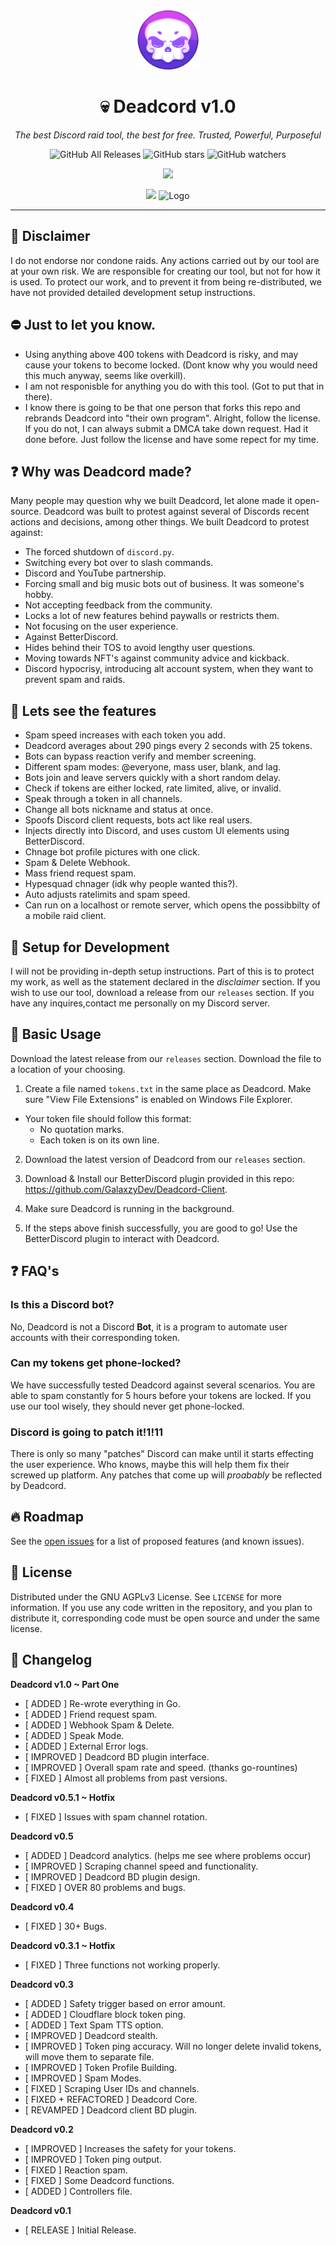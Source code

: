 <div align="center">
  
<a href="https://github.com/GalaxzyDev">
  <img src="./assets/logo.png" alt="Logo" width="105" height="95">
</a>

# 💀 Deadcord v1.0
*The best Discord raid tool, the best for free. Trusted, Powerful, Purposeful*

![GitHub All Releases](https://img.shields.io/github/downloads/Galaxzy345/Deadcord/total?color=black) ![GitHub stars](https://img.shields.io/github/stars/Galaxzy345/Deadcord?style=social) ![GitHub watchers](https://img.shields.io/github/watchers/Galaxzy345/Deadcord?style=social)

<a href="https://discord.gg/qZ8ATyh57a"><img src="https://discordapp.com/api/guilds/942812576188874835/widget.png?style=banner2"></a>

<a href="https://discord.gg/qZ8ATyh57a"><img src="https://discordapp.com/api/guilds/942812576188874835/widget.png?style=banner2"></a>
<img src="https://media.discordapp.net/attachments/899058106342977598/908509264564338748/deadcord-screenshot.png" alt="Logo">

</div>

---

## 🚨 Disclaimer
I do not endorse nor condone raids. Any actions carried out by our tool are at your own risk. We are responsible for creating our tool, but not for how it is used.
To protect our work, and to prevent it from being re-distributed, we have not provided detailed development setup instructions.

## ⛔ Just to let you know.
- Using anything above 400 tokens with Deadcord is risky, and may cause your tokens to become locked. (Dont know why you would need this much anyway, seems like overkill).
- I am not responisble for anything you do with this tool. (Got to put that in there).
- I know there is going to be that one person that forks this repo and rebrands Deadcord into "their own program". Alright, follow the license. If you do not, I can always submit a DMCA take down request. Had it done before. Just follow the license and have some repect for my time.

## ❓ Why was Deadcord made?
Many people may question why we built Deadcord, let alone made it open-source. Deadcord was built to protest against several of Discords recent actions and decisions, among other things. We built Deadcord to protest against:

* The forced shutdown of `discord.py`.
* Switching every bot over to slash commands.
* Discord and YouTube partnership.
* Forcing small and big music bots out of business. It was someone's hobby.
* Not accepting feedback from the community.
* Locks a lot of new features behind paywalls or restricts them.
* Not focusing on the user experience.
* Against BetterDiscord.
* Hides behind their TOS to avoid lengthy user questions.
* Moving towards NFT's against community advice and kickback.
* Discord hypocrisy, introducing alt account system, when they want to prevent spam and raids.

## 🚀 Lets see the features
* Spam speed increases with each token you add.
* Deadcord averages about 290 pings every 2 seconds with 25 tokens.
* Bots can bypass reaction verify and member screening.
* Different spam modes: @everyone, mass user, blank, and lag. 
* Bots join and leave servers quickly with a short random delay. 
* Check if tokens are either locked, rate limited, alive, or invalid.
* Speak through a token in all channels.
* Change all bots nickname and status at once.
* Spoofs Discord client requests, bots act like real users.
* Injects directly into Discord, and uses custom UI elements using BetterDiscord.
* Chnage bot profile pictures with one click.
* Spam & Delete Webhook.
* Mass friend request spam.
* Hypesquad chnager (idk why people wanted this?).
* Auto adjusts ratelimits and spam speed.
* Can run on a localhost or remote server, which opens the possibbilty of a mobile raid client.

## 🏁 Setup for Development

I will not be providing in-depth setup instructions. Part of this is to protect my work, as well as the statement declared in the *disclaimer* section. If you wish to use our tool, download a release from our `releases` section. If you have any inquires,contact me personally on my Discord server.

## 🧰 Basic Usage

Download the latest release from our `releases` section. Download the file to a location of your choosing.

1. Create a file named `tokens.txt` in the same place as Deadcord. Make sure "View File Extensions" is enabled on Windows File Explorer.

- Your token file should follow this format:
   * No quotation marks.
   * Each token is on its own line.

2. Download the latest version of Deadcord from our `releases` section.
    
3. Download & Install our BetterDiscord plugin provided in this repo: https://github.com/GalaxzyDev/Deadcord-Client.

4. Make sure Deadcord is running in the background.

5. If the steps above finish successfully, you are good to go! Use the BetterDiscord plugin to interact with Deadcord.

## ❓ FAQ's
### Is this a Discord bot?
No, Deadcord is not a Discord **Bot**, it is a program to automate user accounts with their corresponding token.

### Can my tokens get phone-locked?
We have successfully tested Deadcord against several scenarios. You are able to spam constantly for 5 hours before your tokens are locked. If you use our tool wisely, they should never get phone-locked.

### Discord is going to patch it!1!11
There is only so many "patches" Discord can make until it starts effecting the user experience. Who knows, maybe this will help them fix their screwed up platform. Any patches that come up will *proabably* be reflected by Deadcord.

## 🔥 Roadmap

See the [open issues](https://github.com/Galaxzy345/Deadcord/issues) for a list of proposed features (and known issues).

## 📜 License

Distributed under the GNU AGPLv3 License. See `LICENSE` for more information. If you use any code written in the repository, and you plan to distribute it, corresponding code must be open source and under the same license.

## 📝 Changelog

**Deadcord v1.0 ~ Part One**
- [ ADDED ] Re-wrote everything in Go.
- [ ADDED ] Friend request spam.
- [ ADDED ] Webhook Spam & Delete.
- [ ADDED ] Speak Mode.
- [ ADDED ] External Error logs.
- [ IMPROVED ] Deadcord BD plugin interface.
- [ IMPROVED ] Overall spam rate and speed. (thanks go-rountines)
- [ FIXED ] Almost all problems from past versions.


**Deadcord v0.5.1 ~ Hotfix** 
 - [ FIXED ] Issues with spam channel rotation.


 **Deadcord v0.5**
- [ ADDED ] Deadcord analytics. (helps me see where problems occur)
- [ IMPROVED ] Scraping channel speed and functionality.
- [ IMPROVED ] Deadcord BD plugin design.
- [ FIXED ] OVER 80 problems and bugs.

**Deadcord v0.4**
- [ FIXED ] 30+ Bugs.

**Deadcord v0.3.1 ~ Hotfix**
- [ FIXED ] Three functions not working properly.

**Deadcord v0.3**
- [ ADDED ] Safety trigger based on error amount.
- [ ADDED ] Cloudflare block token ping.
- [ ADDED ] Text Spam TTS option.
- [ IMPROVED ] Deadcord stealth.
- [ IMPROVED ] Token ping accuracy. Will no longer delete invalid tokens, will move them to separate file.
- [ IMPROVED ] Token Profile Building.
- [ IMPROVED ] Spam Modes.
- [ FIXED ] Scraping User IDs and channels.
- [ FIXED + REFACTORED ] Deadcord Core.
- [ REVAMPED ] Deadcord client BD plugin.

**Deadcord v0.2**
- [ IMPROVED ] Increases the safety for your tokens.
- [ IMPROVED ] Token ping output.
- [ FIXED ] Reaction spam.
- [ FIXED ] Some Deadcord functions.
- [ ADDED ] Controllers file.

**Deadcord v0.1**
- [ RELEASE ] Initial Release.